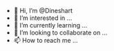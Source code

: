 - 👋 Hi, I’m @Dineshart
- 👀 I’m interested in ...
- 🌱 I’m currently learning ...
- 💞️ I’m looking to collaborate on ...
- 📫 How to reach me ...

<!---
Dineshart/Dineshart is a ✨ special ✨ repository because its `README.md` (this file) appears on your GitHub profile.
You can click the Preview link to take a look at your changes.
--->
